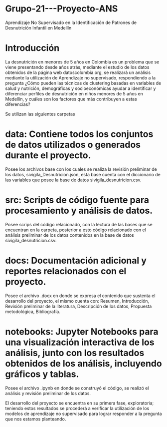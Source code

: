 # Grupo-21---Proyecto-ANS
Aprendizaje No Supervisado en la Identificación de Patrones de Desnutrición Infantil en Medellín

# Introducción
La desnutrición en menores de 5 años en Colombia es un problema que se viene presentando desde años atrás, mediante el estudio de los datos obtenidos de la página web datoscolombia.org, se realizará un análisis mediante la utilización de Aprendizaje no supervisado, respondiendo a la pregunta ¿Cómo pueden las técnicas de clustering basadas en variables de salud y nutrición, demográficas y socioeconómicas ayudar a identificar y diferenciar perfiles de desnutrición en niños menores de 5 años en Medellín, y cuáles son los factores que más contribuyen a estas diferencias?

Se utilizan las siguientes carpetas 

# data: Contiene todos los conjuntos de datos utilizados o generados durante el proyecto.
Posee los archivos base con los cuales se realiza la revisión preliminar de los datos, sivigila_Desnutricion.json, esta base cuenta con el diccionario de las variables que posee la base de datos sivigila_desnutricion.csv.

# src: Scripts de código fuente para procesamiento y análisis de datos.
Posee scrips del código relacionado, con la lectura de las bases que se encuentran en la carpeta, posterior a esto código relacionado con el análisis preliminar de los datos contenidos en la base de datos sivigila_desnutricion.csv.

# docs: Documentación adicional y reportes relacionados con el proyecto.
Posee el archivo .docx en donde se expresa el contenido que sustenta el desarrollo del proyecto, el mismo cuenta con: Resumen, Introducción, Revisión preliminar de la literatura, Descripción de los datos, Propuesta metodológica, Bibliografía.

# notebooks: Jupyter Notebooks para una visualización interactiva de los análisis, junto con los resultados obtenidos de los análisis, incluyendo gráficos y tablas.
Posee el archivo .ipynb en donde se construyó el código, se realizó el análisis y revisión preliminar de los datos. 


El desarrollo del proyecto se encuentra en su primera fase, exploratoria; teniendo estos resultados se procederá a verificar la utilización de los modelos de aprendizaje no supervisado para lograr responder a la pregunta que nos estamos planteando. 

